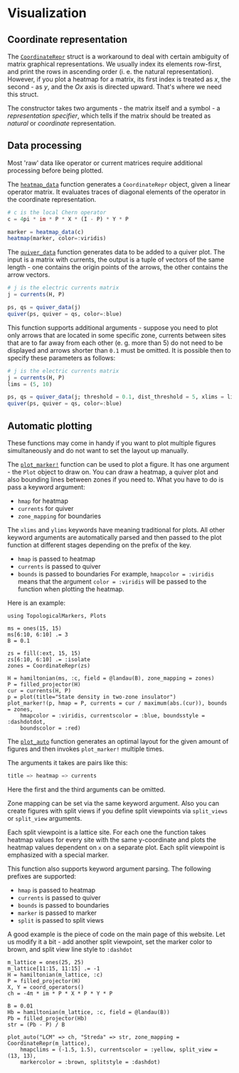 # Visualization

## Coordinate representation

The [`CoordinateRepr`](@ref) struct is a workaround to deal with certain ambiguity of matrix graphical representations. 
We usually index its elements row-first, and print the rows in ascending order (i. e. the natural representation). 
However, if you plot a heatmap for a matrix, its first index is treated as $x$, the second - as $y$, 
and the $Ox$ axis is directed upward. That's where we need this struct.

The constructor takes two arguments - the matrix itself and a symbol - a _representation specifier_, 
which tells if the matrix should be treated as _natural_ or _coordinate_ representation.

## Data processing

Most 'raw' data like operator or current matrices require additional processing before being plotted.

The [`heatmap_data`](@ref) function generates a `CoordinateRepr` object, given a linear operator matrix. It evaluates traces of diagonal elements of the operator in the coordinate representation.

```julia
# c is the local Chern operator
c = 4pi * im * P * X * (I - P) * Y * P

marker = heatmap_data(c)
heatmap(marker, color=:viridis)
```

The [`quiver_data`](@ref) function generates data to be added to a quiver plot. The input is a matrix with currents, the output is a tuple of vectors of the same length - one contains the origin points of the arrows, the other contains the arrow vectors.

```julia
# j is the electric currents matrix
j = currents(H, P)

ps, qs = quiver_data(j)
quiver(ps, quiver = qs, color=:blue)
```

This function supports additional arguments - suppose you need to plot only arrows that are located in some specific zone, 
currents between sites that are to far away from each other (e. g. more than 5) do not need to be displayed 
and arrows shorter than `0.1` must be omitted. It is possible then to specify these parameters as follows:

```julia
# j is the electric currents matrix
j = currents(H, P)
lims = (5, 10)

ps, qs = quiver_data(j; threshold = 0.1, dist_threshold = 5, xlims = lims, ylims = lims)
quiver(ps, quiver = qs, color=:blue)
```

## Automatic plotting

These functions may come in handy if you want to plot multiple figures simultaneously and do not want to set the layout up manually.

The [`plot_marker!`](@ref) function can be used to plot a figure. It has one argument - the `Plot` object to draw on. 
You can draw a heatmap, a quiver plot and also bounding lines between zones if you need to. What you have to do is pass a keyword argument:
- `hmap` for heatmap
- `currents` for quiver
- `zone_mapping` for boundaries

The `xlims` and `ylims` keywords have meaning traditional for plots. 
All other keyword arguments are automatically parsed and then passed to the plot function at different stages depending on the prefix of the key.
- `hmap` is passed to heatmap
- `currents` is passed to quiver
- `bounds` is passed to boundaries
For example, `hmapcolor = :viridis` means that the argument `color = :viridis` will be passed to the function when plotting the heatmap. 

Here is an example:

```@setup vis_test
using TopologicalMarkers, Plots
```

```@example vis_test
ms = ones(15, 15)
ms[6:10, 6:10] .= 3
B = 0.1

zs = fill(:ext, 15, 15)
zs[6:10, 6:10] .= :isolate
zones = CoordinateRepr(zs)

H = hamiltonian(ms, :c, field = @landau(B), zone_mapping = zones)
P = filled_projector(H)
cur = currents(H, P)
p = plot(title="State density in two-zone insulator")
plot_marker!(p, hmap = P, currents = cur / maximum(abs.(cur)), bounds = zones, 
    hmapcolor = :viridis, currentscolor = :blue, boundsstyle = :dashdotdot, 
    boundscolor = :red)
```

The [`plot_auto`](@ref) function generates an optimal layout for the given amount of figures and then invokes `plot_marker!` multiple times.

The arguments it takes are pairs like this:
```julia
title => heatmap => currents
```

Here the first and the third arguments can be omitted.

Zone mapping can be set via the same keyword argument. Also you can create figures with split views if you define split viewpoints via `split_views` or `split_view` arguments.

Each split viewpoint is a lattice site. For each one the function takes heatmap values for every site with the same y-coordinate and plots the heatmap values dependent on `x` on a separate plot. Each split viewpoint is emphasized with a special marker.

This function also supports keyword argument parsing. The following prefixes are supported:
- `hmap` is passed to heatmap
- `currents` is passed to quiver
- `bounds` is passed to boundaries
- `marker` is passed to marker
- `split` is passed to split views

A good example is the piece of code on the main page of this website. Let us modify it a bit - add another split viewpoint, set the marker color to brown, and split view line style to `:dashdot`

```@example vis_test
m_lattice = ones(25, 25)
m_lattice[11:15, 11:15] .= -1
H = hamiltonian(m_lattice, :c)
P = filled_projector(H)
X, Y = coord_operators()
ch = -4π * im * P * X * P * Y * P

B = 0.01
Hb = hamiltonian(m_lattice, :c, field = @landau(B))
Pb = filled_projector(Hb)
str = (Pb - P) / B

plot_auto("LCM" => ch, "Streda" => str, zone_mapping = CoordinateRepr(m_lattice), 
    hmapclims = (-1.5, 1.5), currentscolor = :yellow, split_view = (13, 13), 
    markercolor = :brown, splitstyle = :dashdot)
```